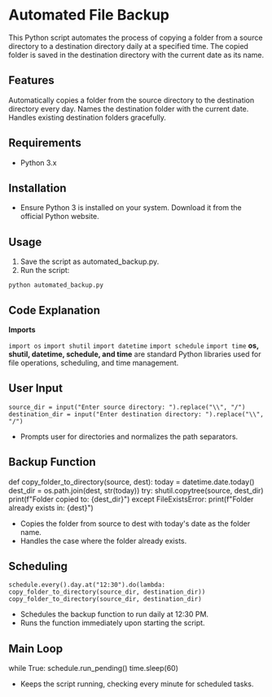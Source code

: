 # Automated File Backup
This Python script automates the process of copying a folder from a source directory to a destination directory daily at a specified time. The copied folder is saved in the destination directory with the current date as its name.

## Features
Automatically copies a folder from the source directory to the destination directory every day.
Names the destination folder with the current date.
Handles existing destination folders gracefully.
## Requirements
- Python 3.x
## Installation
- Ensure Python 3 is installed on your system. Download it from the official Python website.
## Usage
1. Save the script as automated_backup.py.
2. Run the script:

`python automated_backup.py`


## Code Explanation
**Imports**

`import os`
`import shutil`
`import datetime`
`import schedule`
`import time`
**os, shutil, datetime, schedule, and time** are standard Python libraries used for file operations, scheduling, and time management.

## User Input

`source_dir = input("Enter source directory: ").replace("\\", "/")`
`destination_dir = input("Enter destination directory: ").replace("\\", "/")`
- Prompts user for directories and normalizes the path separators.
## Backup Function

def copy_folder_to_directory(source, dest):
    today = datetime.date.today()
    dest_dir = os.path.join(dest, str(today))
    try:
        shutil.copytree(source, dest_dir)
        print(f"Folder copied to: {dest_dir}")
    except FileExistsError:
        print(f"Folder already exists in: {dest}")


- Copies the folder from source to dest with today's date as the folder name.
- Handles the case where the folder already exists.
## Scheduling

`schedule.every().day.at("12:30").do(lambda: copy_folder_to_directory(source_dir, destination_dir))`
`copy_folder_to_directory(source_dir, destination_dir)`
- Schedules the backup function to run daily at 12:30 PM.
- Runs the function immediately upon starting the script.
## Main Loop


while True:
    schedule.run_pending()
    time.sleep(60)


- Keeps the script running, checking every minute for scheduled tasks.